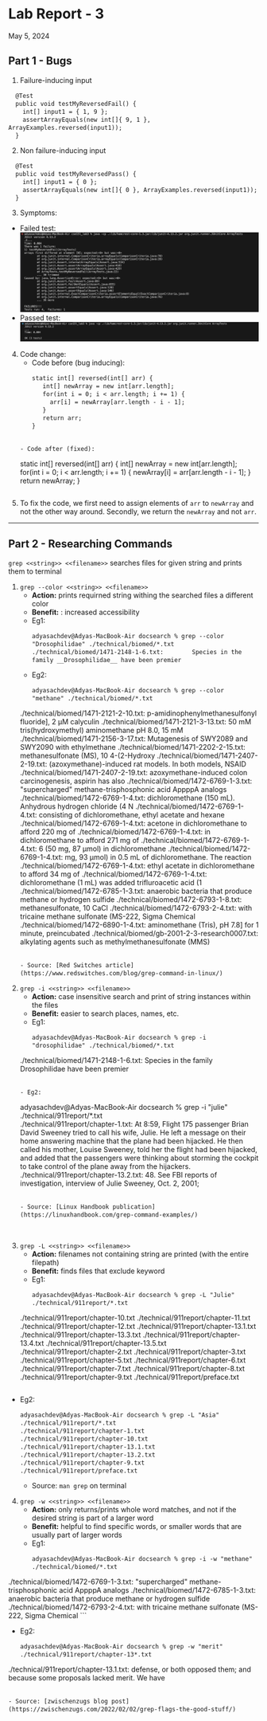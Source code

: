# Lab Report - 3
May 5, 2024

## Part 1 - Bugs

1. Failure-inducing input
```
  @Test
  public void testMyReversedFail() {
    int[] input1 = { 1, 9 };
    assertArrayEquals(new int[]{ 9, 1 }, ArrayExamples.reversed(input1));
  }
```

2. Non failure-inducing input
```
  @Test
  public void testMyReversedPass() {
    int[] input1 = { 0 };
    assertArrayEquals(new int[]{ 0 }, ArrayExamples.reversed(input1));
  }
```

3. Symptoms:
  - Failed test:
  ![failed_test](./labreport_3_testFail.png)
  - Passed test:
  ![passed_test](./labreport_3_testPass.png)

4. Code change:
   - Code before (bug inducing):
     ```
     static int[] reversed(int[] arr) {
        int[] newArray = new int[arr.length];
        for(int i = 0; i < arr.length; i += 1) {
          arr[i] = newArray[arr.length - i - 1];
        }
        return arr;
     }  
    ```

    - Code after (fixed):
    ```
    static int[] reversed(int[] arr) {
      int[] newArray = new int[arr.length];
      for(int i = 0; i < arr.length; i += 1) {
        newArray[i] = arr[arr.length - i - 1];
      }
      return newArray;
    }
    ```

5. To fix the code, we first need to assign elements of `arr` to `newArray` and not the other way around. Secondly, we return the `newArray` and not `arr`.


--- 


## Part 2 - Researching Commands

`grep <<string>> <<filename>>` searches files for given string and prints them to terminal

1. `grep --color <<string>> <<filename>>`
   - __Action:__ prints requirned string withing the searched files a different color
   - __Benefit:__ : increased accessibility
   - Eg1:
     ```
     adyasachdev@Adyas-MacBook-Air docsearch % grep --color "Drosophilidae" ./technical/biomed/*.txt
     ./technical/biomed/1471-2148-1-6.txt:        Species in the family __Drosophilidae__ have been premier
     ```
   - Eg2:
     ```
     adyasachdev@Adyas-MacBook-Air docsearch % grep --color "methane" ./technical/biomed/*.txt
    ./technical/biomed/1471-2121-2-10.txt:          p-amidinophenylmethanesulfonyl fluoride], 2 μM calyculin
    ./technical/biomed/1471-2121-3-13.txt:          50 mM tris(hydroxymethyl) aminomethane pH 8.0, 15 mM
    ./technical/biomed/1471-2156-3-17.txt:          Mutagenesis of SWY2089 and SWY2090 with ethylmethane
    ./technical/biomed/1471-2202-2-15.txt:          methanesulfonate (MS), 10 4-(2-Hydroxy
    ./technical/biomed/1471-2407-2-19.txt:        (azoxymethane)-induced rat models. In both models, NSAID
    ./technical/biomed/1471-2407-2-19.txt:        azoxymethane-induced colon carcinogenesis, aspirin has also
    ./technical/biomed/1472-6769-1-3.txt:        "supercharged" methane-trisphosphonic acid AppppA analogs
    ./technical/biomed/1472-6769-1-4.txt:        dichloromethane (150 mL). Anhydrous hydrogen chloride (4 N
    ./technical/biomed/1472-6769-1-4.txt:        consisting of dichloromethane, ethyl acetate and hexane
    ./technical/biomed/1472-6769-1-4.txt:        acetone in dichloromethane to afford 220 mg of 
    ./technical/biomed/1472-6769-1-4.txt:        in dichloromethane to afford 271 mg of 
    ./technical/biomed/1472-6769-1-4.txt:        6 (50 mg, 87 μmol) in dichloromethane
    ./technical/biomed/1472-6769-1-4.txt:        mg, 93 μmol) in 0.5 mL of dichloromethane. The reaction
    ./technical/biomed/1472-6769-1-4.txt:        ethyl acetate in dichloromethane to afford 34 mg of 
    ./technical/biomed/1472-6769-1-4.txt:        dichloromethane (1 mL) was added trifluroacetic acid (1
    ./technical/biomed/1472-6785-1-3.txt:        anaerobic bacteria that produce methane or hydrogen sulfide
    ./technical/biomed/1472-6793-1-8.txt:          methanesulfonate, 10 CaCl 
    ./technical/biomed/1472-6793-2-4.txt:            with tricaine methane sulfonate (MS-222, Sigma Chemical
    ./technical/biomed/1472-6890-1-4.txt:          aminomethane (Tris), pH 7.8] for 1 minute, preincubated
    ./technical/biomed/gb-2001-2-3-research0007.txt:          alkylating agents such as methylmethanesulfonate (MMS)
   ```

   - Source: [Red Switches article](https://www.redswitches.com/blog/grep-command-in-linux/)

2. `grep -i <<string>> <<filename>>`
   - __Action:__ case insensitive search and print of string instances within the files
   - __Benefit:__ easier to search places, names, etc. 
   - Eg1:
     ```
     adyasachdev@Adyas-MacBook-Air docsearch % grep -i "drosophilidae" ./technical/biomed/*.txt
    ./technical/biomed/1471-2148-1-6.txt:        Species in the family Drosophilidae have been premier
     ```
     
    - Eg2:
      ```
     adyasachdev@Adyas-MacBook-Air docsearch % grep -i "julie" ./technical/911report/*.txt  
      ./technical/911report/chapter-1.txt:    At 8:59, Flight 175 passenger Brian David Sweeney tried to call his wife, Julie. He left a message on their home answering machine that the plane had been hijacked. He then called his mother, Louise Sweeney, told her the flight had been hijacked, and added that the passengers were thinking about storming the cockpit to take control of the plane away from the hijackers.
      ./technical/911report/chapter-13.2.txt:            48. See FBI reports of investigation, interview of Julie Sweeney, Oct. 2, 2001;
   ```

   - Source: [Linux Handbook publication](https://linuxhandbook.com/grep-command-examples/)

    
3. `grep -L <<string>> <<filename>>`
   - __Action:__ filenames not containing string are printed (with the entire filepath)
   - __Benefit:__ finds files that exclude keyword
   - Eg1:
     ```
     adyasachdev@Adyas-MacBook-Air docsearch % grep -L "Julie" ./technical/911report/*.txt
    ./technical/911report/chapter-10.txt
    ./technical/911report/chapter-11.txt
    ./technical/911report/chapter-12.txt
    ./technical/911report/chapter-13.1.txt
    ./technical/911report/chapter-13.3.txt
    ./technical/911report/chapter-13.4.txt
    ./technical/911report/chapter-13.5.txt
    ./technical/911report/chapter-2.txt
    ./technical/911report/chapter-3.txt
    ./technical/911report/chapter-5.txt
    ./technical/911report/chapter-6.txt
    ./technical/911report/chapter-7.txt
    ./technical/911report/chapter-8.txt
    ./technical/911report/chapter-9.txt
    ./technical/911report/preface.txt
   ```
  - Eg2:
    ```
    adyasachdev@Adyas-MacBook-Air docsearch % grep -L "Asia" ./technical/911report/*.txt
    ./technical/911report/chapter-1.txt
    ./technical/911report/chapter-10.txt
    ./technical/911report/chapter-13.1.txt
    ./technical/911report/chapter-13.2.txt
    ./technical/911report/chapter-9.txt
    ./technical/911report/preface.txt
    ```

      - Source: `man grep` on terminal

4. `grep -w <<string>> <<filename>>`
   - __Action:__ only returns/prints whole word matches, and not if the desired string is part of a larger word
   - __Benefit:__ helpful to find specific words, or smaller words that are usually part of larger words
   - Eg1:
     ```
     adyasachdev@Adyas-MacBook-Air docsearch % grep -i -w "methane" ./technical/biomed/*.txt       
  ./technical/biomed/1472-6769-1-3.txt:        "supercharged" methane-trisphosphonic acid AppppA analogs
  ./technical/biomed/1472-6785-1-3.txt:        anaerobic bacteria that produce methane or hydrogen sulfide
  ./technical/biomed/1472-6793-2-4.txt:            with tricaine methane sulfonate (MS-222, Sigma Chemical
    ```
  - Eg2:
    ```
    adyasachdev@Adyas-MacBook-Air docsearch % grep -w "merit" ./technical/911report/chapter-13*.txt
  ./technical/911report/chapter-13.1.txt:                defense, or both opposed them; and because some proposals lacked merit. We have
  ```

  - Source: [zwischenzugs blog post](https://zwischenzugs.com/2022/02/02/grep-flags-the-good-stuff/)





